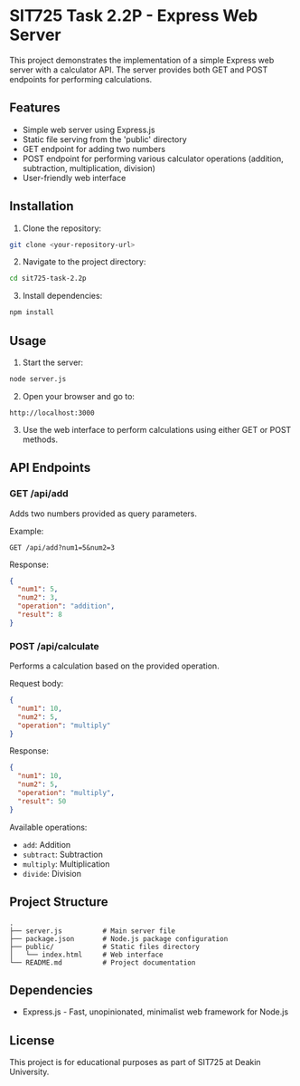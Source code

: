 # SIT725 Task 2.2P - Express Web Server

This project demonstrates the implementation of a simple Express web server with a calculator API. The server provides both GET and POST endpoints for performing calculations.

## Features

- Simple web server using Express.js
- Static file serving from the 'public' directory
- GET endpoint for adding two numbers
- POST endpoint for performing various calculator operations (addition, subtraction, multiplication, division)
- User-friendly web interface

## Installation

1. Clone the repository:

```bash
git clone <your-repository-url>
```

2. Navigate to the project directory:

```bash
cd sit725-task-2.2p
```

3. Install dependencies:

```bash
npm install
```

## Usage

1. Start the server:

```bash
node server.js
```

2. Open your browser and go to:

```
http://localhost:3000
```

3. Use the web interface to perform calculations using either GET or POST methods.

## API Endpoints

### GET /api/add

Adds two numbers provided as query parameters.

Example:

```
GET /api/add?num1=5&num2=3
```

Response:

```json
{
  "num1": 5,
  "num2": 3,
  "operation": "addition",
  "result": 8
}
```

### POST /api/calculate

Performs a calculation based on the provided operation.

Request body:

```json
{
  "num1": 10,
  "num2": 5,
  "operation": "multiply"
}
```

Response:

```json
{
  "num1": 10,
  "num2": 5,
  "operation": "multiply",
  "result": 50
}
```

Available operations:

- `add`: Addition
- `subtract`: Subtraction
- `multiply`: Multiplication
- `divide`: Division

## Project Structure

```
.
├── server.js          # Main server file
├── package.json       # Node.js package configuration
├── public/            # Static files directory
│   └── index.html     # Web interface
└── README.md          # Project documentation
```

## Dependencies

- Express.js - Fast, unopinionated, minimalist web framework for Node.js

## License

This project is for educational purposes as part of SIT725 at Deakin University.
